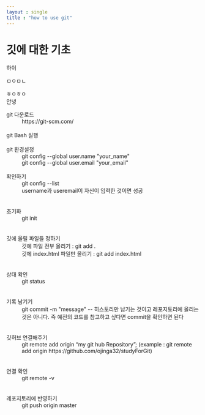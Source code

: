 ```yaml
---
layout : single
title : "how to use git"
---
```


# 깃에 대한 기초


<p>하이</p> 

ㅁㅇㅁㄴ


<div class="notice--primary"> ㅎㅇㅎㅇ</div>

<div class=notice--primary>안녕</div>

<dl>
  <dt>git 다운로드</dt>
  <dd>https://git-scm.com/</dd>
  <br/>
  <dt>git Bash 실행</dt>
  <br/>
  <dt>git 환경설정</dt>
  <dd>git config --global user.name "your_name"</dd>
  <dd>git config --global user.email "your_email"</dd>
  <br/>
  <dt>확인하기</dt>
  <dd>git config --list</dd>
  <dd>username과 useremail이 자신이 입력한 것이면 성공</dd>
  <br/><br/>
  <dt>초기화</dt>
  <dd>git init</dd>
  <br/><br/>
  <dt>깃에 올릴 파일들 정하기</dt>
  <dd>깃에 파일 전부 올리기 : git add .</dd>
  <dd>깃에 index.html 파일만 올리기 : git add index.html</dd>
  <br/><br/>
  <dt>상태 확인</dt>
  <dd>git status</dd>
  <br/><br/>
  <dt>기록 남기기</dt>
  <dd>git commit -m "message"    -- 히스토리만 남기는 것이고 레포지토리에 올리는 것은 아니다. 즉 예전의 코드를 참고하고 싶다면 commit을 확인하면 된다</dd>
  <br/><br/>
  <dt>깃허브 연결해주기</dt>
  <dd>git remote add origin “my git hub Repository”; (example : git remote add origin https://github.com/ojinga32/studyForGit) </dd>
  <br/><br/>
  <dt>연결 확인</dt>
  <dd>git remote -v</dd>
  <br/><br/>
  <dt>레포지토리에 반영하기</dt>
  <dd>git push origin master</dd>













</dl>













